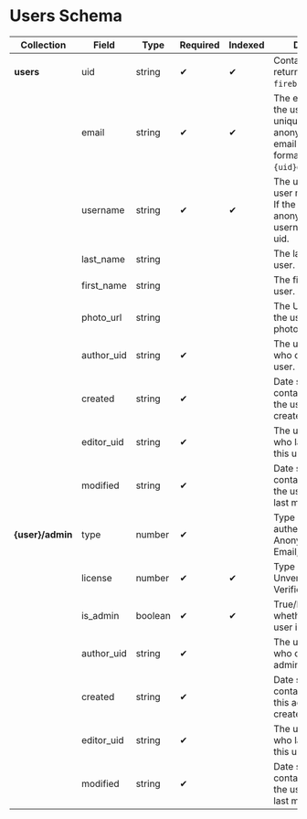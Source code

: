# Users Schema

|Collection|Field|Type|Required|Indexed|Description|
|---|---|---|---|---|---|
|**users**|uid|string|✔︎|✔︎|Contains the value returned from `firebase.auth().uid`.|
||email|string|✔︎|✔︎|The email address of the user must be unique. If the user is anonymous, the email should be formatted `{uid}@anon`.|
||username|string|✔︎|✔︎|The username of the user must be unique. If the user is anonymous, the username is their uid.|
||last_name|string|||The last name of the user.|
||first_name|string|||The first name of the user.|
||photo_url|string|||The URL location for the user's avatar photo.|
||author_uid|string|✔︎||The uid of the user who created this user.|
||created|string|✔︎||Date string containing the date the user was created.|
||editor_uid|string|✔︎||The uid of the user who last modified this user.|
||modified|string|✔︎||Date string containing the date the user data was last modified.|
|**{user}/admin**|type|number|✔︎||Type of authentication: (0) Anonymous, (1) Email, (2) Google.|
||license|number|✔︎|✔︎|Type of license: (0) Unverified, (1) Verified|
||is_admin|boolean|✔︎|✔︎|True/False value for whether or not this user is an admin.|
||author_uid|string|✔︎||The uid of the user who created this admin data.|
||created|string|✔︎||Date string containing the date this admin data was created.|
||editor_uid|string|✔︎||The uid of the user who last modified this user.|
||modified|string|✔︎||Date string containing the date the user data was last modified.|
